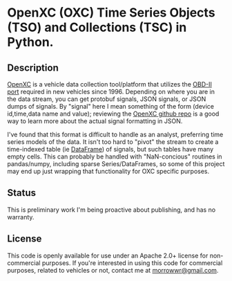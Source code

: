 
OpenXC (OXC) Time Series Objects (TSO) and Collections (TSC) in Python. 
=================================================================================

Description
-------------

[OpenXC](http://openxcplatform.com/) is a vehicle data collection tool/platform that
utilizes the [OBD-II port](https://en.wikipedia.org/wiki/On-board_diagnostics) required 
in new vehicles since 1996. Depending on where you are in the data stream, you can 
get protobuf signals, JSON signals, or JSON dumps of signals. By "signal" here I 
mean something of the form (device id,time,data name and value); reviewing the 
[OpenXC github repo](https://github.com/openxc) is a good way to learn more 
about the actual signal formatting in JSON. 

I've found that this format is difficult to handle as an analyst, preferring time
series models of the data. It isn't too hard to "pivot" the stream to create a 
time-indexed table (ie [DataFrame](http://pandas.pydata.org/pandas-docs/stable/generated/pandas.DataFrame.html)) 
of signals, but such tables have many empty cells. This can probably be handled with "NaN-concious" 
routines in pandas/numpy, including sparse Series/DataFrames, so some of this project may end up just wrapping that
functionality for OXC specific purposes. 

Status
-------------
This is preliminary work I'm being proactive about publishing, and has
no warranty. 

License
-------------
This code is openly available for use under an Apache 2.0+ license for non-commercial
purposes. If you're interested in using this code for commercial purposes, related to
vehicles or not, contact me at morrowwr@gmail.com. 

